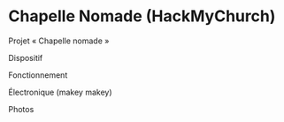 # Chapelle Nomade (HackMyChurch)
Projet « Chapelle nomade »


Dispositif

Fonctionnement

Électronique (makey makey)

Photos
